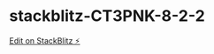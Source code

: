 # stackblitz-CT3PNK-8-2-2

[Edit on StackBlitz ⚡️](https://stackblitz.com/edit/stackblitz-starters-e5k1al)